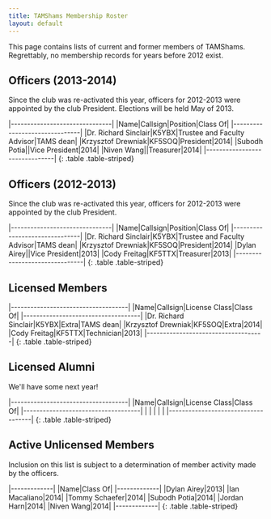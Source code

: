 ```yaml
---
title: TAMShams Membership Roster
layout: default
---
```


This page contains lists of current and former members of TAMShams.
Regrettably, no membership records for years before 2012 exist.

Officers (2013-2014)
--------------------
Since the club was re-activated this year, officers for 2012-2013 were appointed by the club President.
Elections will be held May of 2013.
 
|-------------------------------|
|Name|Callsign|Position|Class Of|
|-------------------------------|
|Dr. Richard Sinclair|K5YBX|Trustee and Faculty Advisor|TAMS dean|
|Krzysztof Drewniak|KF5SOQ|President|2014|
|Subodh Potia||Vice President|2014|
|Niven Wang||Treasurer|2014|
|-------------------------------|
{: .table .table-striped}



Officers (2012-2013)
--------------------
Since the club was re-activated this year, officers for 2012-2013 were appointed by the club President.
 
|-------------------------------|
|Name|Callsign|Position|Class Of|
|-------------------------------|
|Dr. Richard Sinclair|K5YBX|Trustee and Faculty Advisor|TAMS dean|
|Krzysztof Drewniak|KF5SOQ|President|2014|
|Dylan Airey||Vice President|2013|
|Cody Freitag|KF5TTX|Treasurer|2013|
|-------------------------------|
{: .table .table-striped}

Licensed Members
----------------

|------------------------------------|
|Name|Callsign|License Class|Class Of|
|------------------------------------|
|Dr. Richard Sinclair|K5YBX|Extra|TAMS dean|
|Krzysztof Drewniak|KF5SOQ|Extra|2014|
|Cody Freitag|KF5TTX|Technician|2013|
|------------------------------------|
{: .table .table-striped}

Licensed Alumni
--------------

We'll have some next year!

|------------------------------------|
|Name|Callsign|License Class|Class Of|
|------------------------------------|
|    |        |             |        |
|------------------------------------|
{: .table .table-striped}

Active Unlicensed Members
-------------------------

Inclusion on this list is subject to a determination of member activity made by the officers.

|-------------|
|Name|Class Of|
|-------------|
|Dylan Airey|2013|
|Ian Macaliano|2014|
|Tommy Schaefer|2014|
|Subodh Potia|2014|
|Jordan Harn|2014|
|Niven Wang|2014|
|-------------|
{: .table .table-striped}

